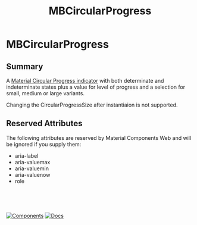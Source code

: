 ﻿---
uid: C.MBCircularProgress
title: MBCircularProgress
---
# MBCircularProgress

## Summary

A [Material Circular Progress indicator](https://github.com/material-components/material-components-web/tree/v9.0.0/packages/mdc-circular-progress#circular-progress) with both determinate and indeterminate states plus a value for level of progress and a selection for small, medium or large variants.

Changing the CircularProgressSize after instantiaion is not supported.

## Reserved Attributes

The following attributes are reserved by Material Components Web and will be ignored if you supply them:

- aria-label
- aria-valuemax
- aria-valuemin
- aria-valuenow
- role

&nbsp;

&nbsp;

[![Components](https://img.shields.io/static/v1?label=Components&message=Core&color=blue)](xref:A.CoreComponents)
[![Docs](https://img.shields.io/static/v1?label=API%20Documentation&message=MBCircularProgress&color=brightgreen)](xref:Material.Blazor.MBCircularProgress)
